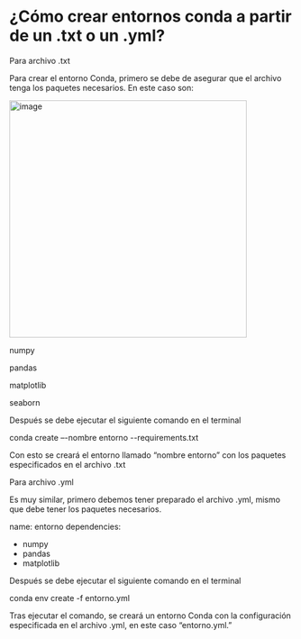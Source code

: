 # ¿Cómo crear entornos conda a partir de un .txt o un .yml? 

 

Para archivo .txt 

 

Para crear el entorno Conda, primero se debe de asegurar que el archivo tenga los paquetes necesarios. En este caso son: 
 
<img width="421" alt="image" src="https://github.com/user-attachments/assets/068c4b10-dc40-495e-9c32-0aab832481e1" />


numpy  

pandas  

matplotlib  

seaborn 


Después se debe ejecutar el siguiente comando en el terminal 

conda create –-nombre entorno --requirements.txt 

Con esto se creará el entorno llamado “nombre entorno” con los paquetes especificados en el archivo .txt  

 

 

Para archivo .yml 

Es muy similar, primero debemos tener preparado el archivo .yml, mismo que debe tener los paquetes necesarios.  

name: entorno 
dependencies: 
  - numpy 
  - pandas 
  - matplotlib 

 

Después se debe ejecutar el siguiente comando en el terminal 

conda env create -f entorno.yml 

Tras ejecutar el comando, se creará un entorno Conda con la configuración especificada en el archivo .yml, en este caso “entorno.yml.” 
